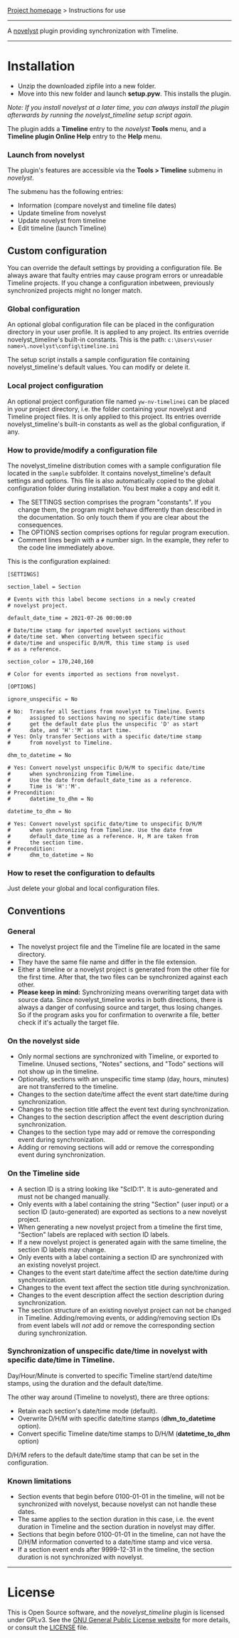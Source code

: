 [Project homepage](https://peter88213.github.io/novelyst_timeline) > Instructions for use

--- 

A [novelyst](https://peter88213.github.io/novelyst/) plugin providing synchronization with Timeline. 

---

# Installation

- Unzip the downloaded zipfile into a new folder.
- Move into this new folder and launch **setup.pyw**. This installs the plugin.

*Note: If you install novelyst at a later time, you can always install the plugin afterwards by running the novelyst_timeline setup script again.*

The plugin adds a **Timeline** entry to the *novelyst* **Tools** menu, and a **Timeline plugin Online Help** entry to the **Help** menu. 

### Launch from novelyst

The plugin's features are accessible via the **Tools > Timeline** submenu in *novelyst*.

The submenu has the following entries:

- Information (compare novelyst and timeline file dates)
- Update timeline from novelyst
- Update novelyst from timeline
- Edit timeline (launch Timeline)

## Custom configuration

You can override the default settings by providing a configuration file. Be always aware that faulty entries may cause program errors or unreadable Timeline projects. If you change a configuration inbetween, previously synchronized projects might no longer match. 

### Global configuration

An optional global configuration file can be placed in the configuration directory in your user profile. It is applied to any project. Its entries override novelyst_timeline's built-in constants. This is the path:
`c:\Users\<user name>\.novelyst\config\timeline.ini`
  
The setup script installs a sample configuration file containing novelyst_timeline's default values. You can modify or delete it. 

### Local project configuration

An optional project configuration file named `yw-nv-timelinei` can be placed in your project directory, i.e. the folder containing your novelyst and Timeline project files. It is only applied to this project. Its entries override novelyst_timeline's built-in constants as well as the global configuration, if any.

### How to provide/modify a configuration file

The novelyst_timeline distribution comes with a sample configuration file located in the `sample` subfolder. It contains novelyst_timeline's default settings and options. This file is also automatically copied to the global configuration folder during installation. You best make a copy and edit it.

- The SETTINGS section comprises the program "constants". If you change them, the program might behave differently than described in the documentation. So only touch them if you are clear about the consequences.
- The OPTIONS section comprises options for regular program execution. 
- Comment lines begin with a `#` number sign. In the example, they refer to the code line immediately above.

This is the configuration explained: 

```
[SETTINGS]

section_label = Section

# Events with this label become sections in a newly created 
# novelyst project. 

default_date_time = 2021-07-26 00:00:00

# Date/time stamp for imported novelyst sections without
# date/time set. When converting between specific
# date/time and unspecific D/H/M, this time stamp is used
# as a reference.

section_color = 170,240,160

# Color for events imported as sections from novelyst.

[OPTIONS]

ignore_unspecific = No

# No:  Transfer all Sections from novelyst to Timeline. Events
#      assigned to sections having no specific date/time stamp
#      get the default date plus the unspecific 'D' as start
#      date, and 'H':'M' as start time.
# Yes: Only transfer Sections with a specific date/time stamp
#      from novelyst to Timeline.

dhm_to_datetime = No

# Yes: Convert novelyst unspecific D/H/M to specific date/time
#      when synchronizing from Timeline.
#      Use the date from default_date_time as a reference.
#      Time is 'H':'M'.
# Precondition:
#      datetime_to_dhm = No

datetime_to_dhm = No

# Yes: Convert novelyst spcific date/time to unspecific D/H/M
#      when synchronizing from Timeline. Use the date from
#      default_date_time as a reference. H, M are taken from
#      the section time.
# Precondition:
#      dhm_to_datetime = No

```


### How to reset the configuration to defaults

Just delete your global and local configuration files.



## Conventions

### General
- The novelyst project file and the Timeline file are located in the same directory.
- They have the same file name and differ in the file extension.
- Either a timeline or a novelyst project is generated from the other file for the first time. After that, the two files can be synchronized against each other.
- **Please keep in mind:** Synchronizing means overwriting target data with source data. Since novelyst_timeline works in both directions, there is always a danger of confusing source and target, thus losing changes. So if the program asks you for confirmation to overwrite a file, better check if it's actually the target file.


### On the novelyst side

- Only normal sections are synchronized with Timeline, or exported to Timeline. Unused sections, "Notes" sections, and "Todo" sections will not show up in the timeline.
- Optionally, sections with an unspecific time stamp (day, hours, minutes) are not transferred to the timeline.
- Changes to the section date/time affect the event start date/time during synchronization.
- Changes to the section title affect the event text during synchronization.
- Changes to the section description affect the event description during synchronization.
- Changes to the section type may add or remove the corresponding event during synchronization.
- Adding or removing sections will add or remove the corresponding event during synchronization.


### On the Timeline side

- A section ID is a string looking like "ScID:1". It is auto-generated and must not be changed manually.
- Only events with a label containing the string "Section" (user input) or a section ID (auto-generated) are exported as sections to a new novelyst project.
- When generating a new novelyst project from a timeline the first time, "Section" labels are replaced with section ID labels.
- If a new novelyst project is generated again with the same timeline, the section ID labels may change.
- Only events with a label containing a section ID are synchronized with an existing novelyst project.
- Changes to the event start date/time affect the section date/time during synchronization.
- Changes to the event text affect the section title during synchronization.
- Changes to the event description affect the section description during synchronization.
- The section structure of an existing novelyst project can not be changed in Timeline. Adding/removing events, or adding/removing section IDs from event labels will *not* add or remove the corresponding section during synchronization. 

### Synchronization of unspecific date/time in novelyst with specific date/time in Timeline.

Day/Hour/Minute is converted to specific Timeline start/end date/time stamps, using the duration and the default date/time.

The other way around (Timeline to novelyst), there are three options:

- Retain each section's date/time mode (default).
- Overwrite D/H/M with specific date/time stamps (**dhm_to_datetime** option).
- Convert specific Timeline date/time stamps to D/H/M (**datetime_to_dhm** option)

D/H/M refers to the default date/time stamp that can be set in the configuration.


### Known limitations

- Section events that begin before 0100-01-01 in the timeline, will not be synchronized with novelyst, because novelyst can not handle these dates.
- The same applies to the section duration in this case, i.e. the event duration in Timeline and the section duration in novelyst may differ.
- Sections that begin before 0100-01-01 in the timeline, can not have the D/H/M information converted to a date/time stamp and vice versa.
- If a section event ends after 9999-12-31 in the timeline, the section duration is not synchronized with novelyst.

---

# License

This is Open Source software, and the *novelyst_timeline* plugin is licensed under GPLv3. See the
[GNU General Public License website](https://www.gnu.org/licenses/gpl-3.0.en.html) for more
details, or consult the [LICENSE](https://github.com/peter88213/novelyst_timeline/blob/main/LICENSE) file.

